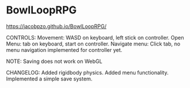 # BowlLoopRPG

https://jacobpzo.github.io/BowlLoopRPG/

CONTROLS:
Movement: WASD on keyboard, left stick on controller.
Open Menu: tab on keyboard, start on controller.
Navigate menu: Click tab, no menu navigation implemented for controller yet.

NOTE: Saving does not work on WebGL

CHANGELOG:
Added rigidbody physics.
Added menu functionality.
Implemented a simple save system.
